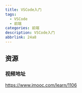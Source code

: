 ```yaml
---
title: VSCode入门
tags:
  - VSCode
  - 前端
categories: 前端
description: VSCode入门
abbrlink: 24a8
---
```


## 资源
### 视频地址
https://www.imooc.com/learn/1106
